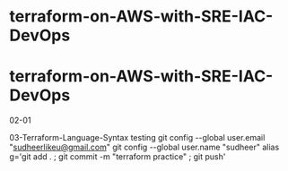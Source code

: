 # terraform-on-AWS-with-SRE-IAC-DevOps
# terraform-on-AWS-with-SRE-IAC-DevOps



02-01

03-Terraform-Language-Syntax
testing
git config --global user.email "sudheerlikeu@gmail.com"
git config --global user.name "sudheer"
alias g='git add . ; git commit -m "terraform practice" ; git push'


